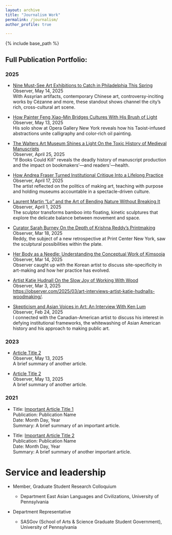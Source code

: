 ```yaml
---
layout: archive
title: "Journalism Work"
permalink: /journalism/
author_profile: true

---
```


{% include base_path %}

## Full Publication Portfolio:

### 2025

- [Nine Must-See Art Exhibitions to Catch in Philadelphia This Spring](https://observer.com/2025/05/must-see-art-exhibitions-philadelphia-spring-2025/)  
  Observer, May 14, 2025<br>
  With Assyrian artifacts, contemporary Chinese art, controversy-inciting works by Cézanne and more, these standout shows channel the city’s rich, cross-cultural art scene.

- [How Painter Feng Xiao-Min Bridges Cultures With His Brush of Light](https://observer.com/2025/05/arts-interview-artist-feng-xiao-min/)  
  Observer, May 13, 2025<br>
  His solo show at Opera Gallery New York reveals how his Taoist-infused abstractions unite calligraphy and color-rich oil painting.

- [The Walters Art Museum Shines a Light On the Toxic History of Medieval Manuscripts](https://observer.com/2025/04/exhibition-review-if-books-could-kill-walters-art-museum/)  
  Observer, April 25, 2025<br>
  "If Books Could Kill" reveals the deadly history of manuscript production and the impact on bookmakers’—and readers'—health.

- [How Andrea Fraser Turned Institutional Critique Into a Lifelong Practice](https://observer.com/2025/04/arts-interview-artist-andrea-fraser-performance-art-installation/)  
  Observer, April 17, 2025<br>
  The artist reflected on the politics of making art, teaching with purpose and holding museums accountable in a spectacle-driven culture.

- [Laurent Martin “Lo” and the Art of Bending Nature Without Breaking It](https://observer.com/2025/04/art-interview-artist-laurent-martin-lo-celestial-equilibre-10-chancery-lane-gallery/)  
  Observer, April 1, 2025<br>
  The sculptor transforms bamboo into floating, kinetic sculptures that explore the delicate balance between movement and space.

- [Curator Sarah Burney On the Depth of Krishna Reddy’s Printmaking](https://observer.com/2025/03/arts-interviews-curator-sarah-burney-artist-krishna-reddy/)  
  Observer, Mar 18, 2025<br>
  Reddy, the subject of a new retrospective at Print Center New York, saw the sculptural possibilities within the plate.

- [Her Body as a Needle: Understanding the Conceptual Work of Kimsooja](https://observer.com/2025/03/artist-interview-kimsooja-conceptual-art/)  
  Observer, Mar 14, 2025<br>
  Observer caught up with the Korean artist to discuss site-specificity in art-making and how her practice has evolved.

- [Artist Katie Hudnall On the Slow Joy of Working With Wood](https://observer.com/2025/03/art-interviews-artist-katie-hudnalls-woodmaking/)  
  Observer, Mar 3, 2025<br>
  https://observer.com/2025/03/art-interviews-artist-katie-hudnalls-woodmaking/.

- [Skepticism and Asian Voices in Art: An Interview With Ken Lum](https://observer.com/2025/02/arts-interview-artist-ken-lum/)<br>
  Observer, Feb 24, 2025<br>
  I connected with the Canadian-American artist to discuss his interest in defying institutional frameworks, the whitewashing of Asian American history and his approach to making public art.

### 2023
- [Article Title 2](https://example.com)  
  Observer, May 13, 2025<br>
  A brief summary of another article.

- [Article Title 2](https://example.com)  
  Observer, May 13, 2025<br>
  A brief summary of another article.

### 2021
- Title: [Important Article Title 1](https://example.com)  
  Publication: Publication Name  
  Date: Month Day, Year  
  Summary: A brief summary of an important article.

- Title: [Important Article Title 2](https://example.com)  
  Publication: Publication Name  
  Date: Month Day, Year  
  Summary: A brief summary of another important article.


<!--
Publications
======
  <ul>{% for post in site.publications reversed %}
    {% include archive-single-cv.html %}
  {% endfor %}</ul>
-->
  
<!--
Talks
======
  <ul>{% for post in site.talks reversed %}
    {% include archive-single-talk-cv.html  %}
  {% endfor %}</ul>
-->
  
<!--
Teaching
======
  <ul>{% for post in site.teaching reversed %}
    {% include archive-single-cv.html %}
  {% endfor %}</ul>
-->
  
Service and leadership
======
* Member, Graduate Student Research Colloquium
  * Department East Asian Languages and Civilizations, University of Pennsylvania
  
* Department Representative
  * SASGov (School of Arts & Science Graduate Student Government), University of Pennsylvania
